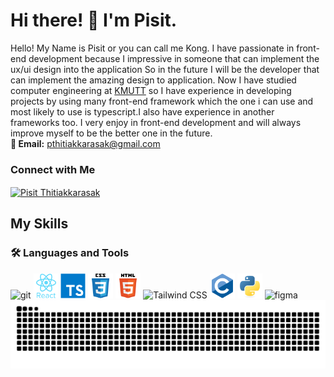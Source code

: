 # Hi there! 👋 I'm Pisit.

Hello! My Name is Pisit or you can call me Kong. I have passionate in front-end development because I impressive in someone that can implement the ux/ui design into the application So in the future I will be the developer that can implement the amazing design to application.
    Now I have studied computer engineering at [KMUTT](https://www.kmutt.ac.th/) so I have experience in developing projects by using many front-end framework which the one i can use and most likely to use is typescript.I also have experience in another frameworks too. I very enjoy in front-end development and will always improve myself to be the better one in the future.
</br>**📧 Email:** [pthitiakkarasak@gmail.com](mailto:pthitiakkarasak@gmail.com)

### Connect with Me

<p align="left">
<a href="www.linkedin.com/in/pisit-thiti/"><img align="center" src="https://raw.githubusercontent.com/rahuldkjain/github-profile-readme-generator/master/src/images/icons/Social/linked-in-alt.svg" alt="Pisit Thitiakkarasak" height="30" width="40" /></a>
</p>

## My Skills

### 🛠️ Languages and Tools

<div align="left">
  <img src="https://www.vectorlogo.zone/logos/git-scm/git-scm-icon.svg" alt="git" width="40" height="40"/>
  <img alt="React" src="https://raw.githubusercontent.com/devicons/devicon/master/icons/react/react-original-wordmark.svg" width="40" height="40">
  <img alt="TypeScript" src="https://raw.githubusercontent.com/devicons/devicon/master/icons/typescript/typescript-original.svg" width="40" height="40">
  <img alt="CSS" src="https://raw.githubusercontent.com/devicons/devicon/master/icons/css3/css3-original-wordmark.svg" width="40" height="40">
  <img alt="HTML5" src="https://raw.githubusercontent.com/devicons/devicon/master/icons/html5/html5-original-wordmark.svg" width="40" height="40">
  <img alt="Tailwind CSS" src="https://www.vectorlogo.zone/logos/tailwindcss/tailwindcss-icon.svg" width="40" height="40">
  <img alt="C" src="https://raw.githubusercontent.com/devicons/devicon/master/icons/c/c-original.svg" width="40" height="40">
  <img alt="Python" src="https://raw.githubusercontent.com/devicons/devicon/master/icons/python/python-original.svg" width="40" height="40">
  <img src="https://www.vectorlogo.zone/logos/figma/figma-icon.svg" alt="figma" width="40" height="40"/>
</div>

<picture>
  <source media="(prefers-color-scheme: dark)" srcset="https://raw.githubusercontent.com/Peerapatth/Peerapatth/output/github-contribution-grid-snake-dark.svg">
  <source media="(prefers-color-scheme: light)" srcset="https://raw.githubusercontent.com/Peerapatth/Peerapatth/output/github-contribution-grid-snake.svg">
  <img alt="github contribution grid snake animation" src="https://raw.githubusercontent.com/Peerapatth/Peerapatth/output/github-contribution-grid-snake.svg">
</picture>
